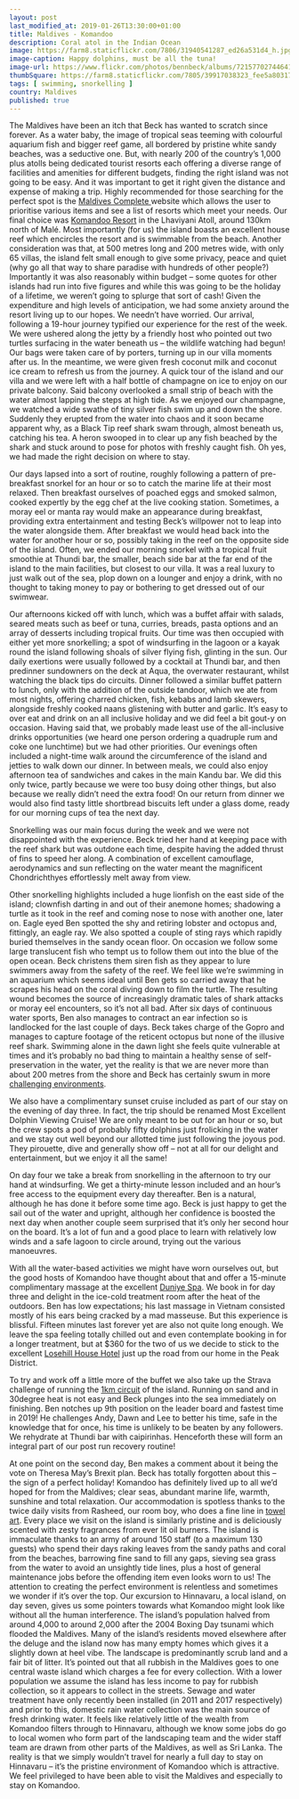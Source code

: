 ```yaml
---
layout: post
last_modified_at: 2019-01-26T13:30:00+01:00
title: Maldives - Komandoo
description: Coral atol in the Indian Ocean
image: https://farm8.staticflickr.com/7806/31940541287_ed26a531d4_h.jpg
image-caption: Happy dolphins, must be all the tuna!
image-url: https://www.flickr.com/photos/bennbeck/albums/72157702744641222
thumbSquare: https://farm8.staticflickr.com/7805/39917038323_fee5a80317_q.jpg
tags: [ swimming, snorkelling ]
country: Maldives
published: true
---
```


The Maldives have been an itch that Beck has wanted to scratch since forever. As a water baby, the image of tropical seas teeming with colourful aquarium fish and bigger reef game, all bordered by pristine white sandy beaches, was a seductive one. But, with nearly 200 of the country’s 1,000 plus atolls being dedicated tourist resorts each offering a diverse range of facilities and amenities for different budgets, finding the right island was not going to be easy. And it was important to get it right given the distance and expense of making a trip. Highly recommended for those searching for the perfect spot is the [Maldives Complete ](http://maldivescomplete.com/maldivesv/finder/search.aspx) website which allows the user to prioritise various items and see a list of resorts which meet your needs. Our final choice was [Komandoo Resort](https://www.komandoo.com/) in the Lhaviyani Atoll, around 130km north of Malé. Most importantly (for us) the island boasts an excellent house reef which encircles the resort and is swimmable from the beach. Another consideration was that, at 500 metres long and 200 metres wide, with only 65 villas, the island felt small enough to give some privacy, peace and quiet (why go all that way to share paradise with hundreds of other people?) Importantly it was also reasonably within budget – some quotes for other islands had run into five figures and while this was going to be the holiday of a lifetime, we weren’t going to splurge that sort of cash! Given the expenditure and high levels of anticipation, we had some anxiety around the resort living up to our hopes. We needn’t have worried. Our arrival, following a 19-hour journey typified our experience for the rest of the week. We were ushered along the jetty by a friendly host who pointed out two turtles surfacing in the water beneath us – the wildlife watching had begun! Our bags were taken care of by porters, turning up in our villa moments after us. In the meantime, we were given fresh coconut milk and coconut ice cream to refresh us from the journey. A quick tour of the island and our villa and we were left with a half bottle of champagne on ice to enjoy on our private balcony. Said balcony overlooked a small strip of beach with the water almost lapping the steps at high tide. As we enjoyed our champagne, we watched a wide swathe of tiny silver fish swim up and down the shore. Suddenly they erupted from the water into chaos and it soon became apparent why, as a Black Tip reef shark swam through, almost beneath us, catching his tea. A heron swooped in to clear up any fish beached by the shark and stuck around to pose for photos with freshly caught fish. Oh yes, we had made the right decision on where to stay.

Our days lapsed into a sort of routine, roughly following a pattern of pre-breakfast snorkel for an hour or so to catch the marine life at their most relaxed. Then breakfast ourselves of poached eggs and smoked salmon, cooked expertly by the egg chef at the live cooking station. Sometimes, a moray eel or manta ray would make an appearance during breakfast, providing extra entertainment and testing Beck’s willpower not to leap into the water alongside them. After breakfast we would head back into the water for another hour or so, possibly taking in the reef on the opposite side of the island. Often, we ended our morning snorkel with a tropical fruit smoothie at Thundi bar, the smaller, beach side bar at the far end of the island to the main facilities, but closest to our villa. It was a real luxury to just walk out of the sea, plop down on a lounger and enjoy a drink, with no thought to taking money to pay or bothering to get dressed out of our swimwear. 

Our afternoons kicked off with lunch, which was a buffet affair with salads, seared meats such as beef or tuna, curries, breads, pasta options and an array of desserts including tropical fruits. Our time was then occupied with either yet more snorkelling; a spot of windsurfing in the lagoon or a kayak round the island following shoals of silver flying fish, glinting in the sun. Our daily exertions were usually followed by a cocktail at Thundi bar, and then predinner sundowners on the deck at Aqua, the overwater restaurant, whilst watching the black tips do circuits. Dinner followed a similar buffet pattern to lunch, only with the addition of the outside tandoor, which we ate from most nights, offering charred chicken, fish, kebabs and lamb skewers, alongside freshly cooked naans glistening with butter and garlic. It’s easy to over eat and drink on an all inclusive holiday and we did feel a bit gout-y on occasion. Having said that, we probably made least use of the all-inclusive drinks opportunities (we heard one person ordering a quadruple rum and coke one lunchtime) but we had other priorities. Our evenings often included a night-time walk around the circumference of the island and jetties to walk down our dinner. In between meals, we could also enjoy afternoon tea of sandwiches and cakes in the main Kandu bar. We did this only twice, partly because we were too busy doing other things, but also because we really didn’t need the extra food! On our return from dinner we would also find tasty little shortbread biscuits left under a glass dome, ready for our morning cups of tea the next day. 

Snorkelling was our main focus during the week and we were not disappointed with the experience. Beck tried her hand at keeping pace with the reef shark but was outdone each time, despite having the added thrust of fins to speed her along. A combination of excellent camouflage, aerodynamics and sun reflecting on the water meant the magnificent Chondrichthyes effortlessly melt away from view. 

Other snorkelling highlights included a huge lionfish on the east side of the island; clownfish darting in and out of their anemone homes; shadowing a turtle as it took in the reef and coming nose to nose with another one, later on. Eagle eyed Ben spotted the shy and retiring lobster and octopus and, fittingly, an eagle ray. We also spotted a couple of sting rays which rapidly buried themselves in the sandy ocean floor. On occasion we follow some large translucent fish who tempt us to follow them out into the blue of the open ocean. Beck christens them siren fish as they appear to lure swimmers away from the safety of the reef. We feel like we’re swimming in an aquarium which seems ideal until Ben gets so carried away that he scrapes his head on the coral diving down to film the turtle. The resulting wound becomes the source of increasingly dramatic tales of shark attacks or moray eel encounters, so it’s not all bad. After six days of continuous water sports, Ben also manages to contract an ear infection so is landlocked for the last couple of days. Beck takes charge of the Gopro and manages to capture footage of the reticent octopus but none of the illusive reef shark. Swimming alone in the dawn light she feels quite vulnerable at times and it’s probably no bad thing to maintain a healthy sense of self-preservation in the water, yet the reality is that we are never more than about 200 metres from the shore and Beck has certainly swum in more [challenging environments](http://jauntjournal.co.uk/2012/08/20/turkey.html).

We also have a complimentary sunset cruise included as part of our stay on the evening of day three. In fact, the trip should be renamed Most Excellent Dolphin Viewing Cruise! We are only meant to be out for an hour or so, but the crew spots a pod of probably fifty dolphins just frolicking in the water and we stay out well beyond our allotted time just following the joyous pod. They pirouette, dive and generally show off – not at all for our delight and entertainment, but we enjoy it all the same!  

On day four we take a break from snorkelling in the afternoon to try our hand at windsurfing. We get a thirty-minute lesson included and an hour’s free access to the equipment every day thereafter. Ben is a natural, although he has done it before some time ago. Beck is just happy to get the sail out of the water and upright, although her confidence is boosted the next day when another couple seem surprised that it’s only her second hour on the board. It’s a lot of fun and a good place to learn with relatively low winds and a safe lagoon to circle around, trying out the various manoeuvres. 

With all the water-based activities we might have worn ourselves out, but the good hosts of Komandoo have thought about that and offer a 15-minute complimentary massage at the excellent [Duniye Spa](http://www.duniyespas.com/). We book in for day three and delight in the ice-cold treatment room after the heat of the outdoors. Ben has low expectations; his last massage in Vietnam consisted mostly of his ears being cracked by a mad masseuse. But this experience is blissful. Fifteen minutes last forever yet are also not quite long enough. We leave the spa feeling totally chilled out and even contemplate booking in for a longer treatment, but at $360 for the two of us we decide to stick to the excellent [Losehill House Hotel](https://www.losehillhouse.co.uk/) just up the road from our home in the Peak District.  

To try and work off a little more of the buffet we also take up the Strava challenge of running the [1km circuit](https://www.strava.com/segments/19456071) of the island. Running on sand and in 30degree heat is not easy and Beck plunges into the sea immediately on finishing. Ben notches up 9th position on the leader board and fastest time in 2019! He challenges Andy, Dawn and Lee to better his time, safe in the knowledge that for once, his time is unlikely to be beaten by any followers. We rehydrate at Thundi bar with caipirinhas. Henceforth these will form an integral part of our post run recovery routine! 

At one point on the second day, Ben makes a comment about it being the vote on Theresa May’s Brexit plan. Beck has totally forgotten about this – the sign of a perfect holiday! Komandoo has definitely lived up to all we’d hoped for from the Maldives; clear seas, abundant marine life, warmth, sunshine and total relaxation. Our accommodation is spotless thanks to the twice daily visits from Rasheed, our room boy, who does a fine line in [towel art](https://www.flickr.com/photos/bennbeck/46136469574/in/datetaken-public/). Every place we visit on the island is similarly pristine and is deliciously scented with zesty fragrances from ever lit oil burners. The island is immaculate thanks to an army of around 150 staff (to a maximum 130 guests) who spend their days raking leaves from the sandy paths and coral from the beaches, barrowing fine sand to fill any gaps, sieving sea grass from the water to avoid an unsightly tide lines, plus a host of general maintenance jobs before the offending item even looks worn to us! The attention to creating the perfect environment is relentless and sometimes we wonder if it’s over the top. Our excursion to Hinnavaru, a local island, on day seven, gives us some pointers towards what Komandoo might look like without all the human interference. The island’s population halved from around 4,000 to around 2,000 after the 2004 Boxing Day tsunami which flooded the Maldives. Many of the island’s residents moved elsewhere after the deluge and the island now has many empty homes which gives it a slightly down at heel vibe. The landscape is predominantly scrub land and a fair bit of litter. It’s pointed out that all rubbish in the Maldives goes to one central waste island which charges a fee for every collection. With a lower population we assume the island has less income to pay for rubbish collection, so it appears to collect in the streets. Sewage and water treatment have only recently been installed (in 2011 and 2017 respectively) and prior to this, domestic rain water collection was the main source of fresh drinking water. It feels like relatively little of the wealth from Komandoo filters through to Hinnavaru, although we know some jobs do go to local women who form part of the landscaping team and the wider staff team are drawn from other parts of the Maldives, as well as Sri Lanka. The reality is that we simply wouldn’t travel for nearly a full day to stay on Hinnavaru – it’s the pristine environment of Komandoo which is attractive. We feel privileged to have been able to visit the Maldives and especially to stay on Komandoo. 
